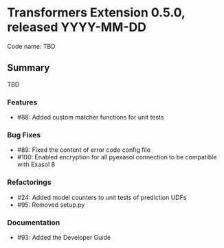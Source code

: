 # Transformers Extension 0.5.0, released YYYY-MM-DD

Code name: TBD


## Summary

TBD

### Features

 - #88: Added custom matcher functions for unit tests

### Bug Fixes

 - #89: Fixed the content of error code config file
 - #100: Enabled encryption for all pyexasol connection to be compatible with Exasol 8

### Refactorings

 - #24: Added model counters to unit tests of prediction UDFs
 - #95: Removed setup.py

### Documentation

 - #93: Added the Developer Guide
  

    
  
